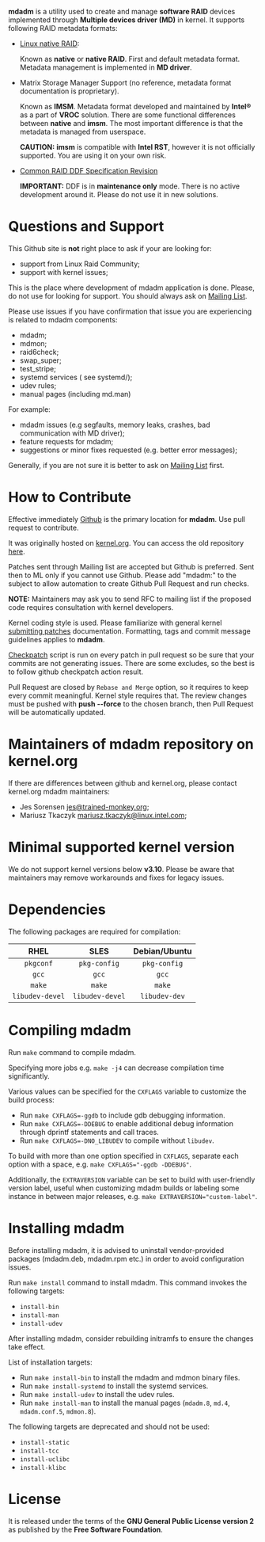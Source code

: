 **mdadm** is a utility used to create and manage **software RAID** devices implemented through
**Multiple devices driver (MD)** in kernel. It supports following RAID metadata formats:

* [Linux native RAID](https://raid.wiki.kernel.org/index.php/RAID_superblock_formats):

  Known as **native** or **native RAID**. First and default metadata format. Metadata management
  is implemented in **MD driver**.

* Matrix Storage Manager Support (no reference, metadata format documentation is proprietary).

  Known as **IMSM**. Metadata format developed and maintained by **Intel®** as a part of **VROC**
  solution. There are some functional differences between **native** and **imsm**. The most
  important difference is that the metadata is managed from userspace.

  **CAUTION:** **imsm** is compatible with **Intel RST**, however it is not officially supported.
  You are using it on your own risk.

* [Common RAID DDF Specification Revision](https://www.snia.org/sites/default/files/SNIA_DDF_Technical_Position_v2.0.pdf)

    **IMPORTANT:** DDF is in **maintenance only** mode. There is no active development around it.
    Please do not use it in new solutions.

# Questions and Support

This Github site is **not** right place to ask if your are looking for:
- support from Linux Raid Community;
- support with kernel issues;

This is the place where development of mdadm application is done. Please, do not use for
looking for support. You should always ask on [Mailing List](https://lore.kernel.org/linux-raid/).

Please use issues if you have confirmation that issue you are experiencing is related to mdadm
components:
- mdadm;
- mdmon;
- raid6check;
- swap_super;
- test_stripe;
- systemd services ( see systemd/);
- udev rules;
- manual pages (including md.man)

For example:
- mdadm issues (e.g segfaults, memory leaks, crashes, bad communication with MD driver);
- feature requests for mdadm;
- suggestions or minor fixes requested (e.g. better error messages);

Generally, if you are not sure it is better to ask on
[Mailing List](https://lore.kernel.org/linux-raid/) first.

# How to Contribute

Effective immediately [Github](https://github.com/md-raid-utilities/mdadm) is the primary
location for **mdadm**. Use pull request to contribute.

It was originally hosted on [kernel.org](https://kernel.org/). You can access the old repository
[here](https://git.kernel.org/pub/scm/utils/mdadm/mdadm.git).

Patches sent through Mailing list are accepted but Github is preferred. Sent then to ML only
if you cannot use Github. Please add "mdadm:" to the subject to allow automation to create Github
Pull Request and run checks.

**NOTE:** Maintainers may ask you to send RFC to mailing list if the proposed code requires
consultation with kernel developers.

Kernel coding style is used. Please familiarize with general kernel
[submitting patches](https://www.kernel.org/doc/html/v4.17/process/submitting-patches.html)
documentation. Formatting, tags and commit message guidelines applies to **mdadm**.

[Checkpatch](https://docs.kernel.org/dev-tools/checkpatch.html) script is run on
every patch in pull request so be sure that your commits are not generating
issues. There are some excludes, so the best is to follow github checkpatch action result.

Pull Request are closed by `Rebase and Merge` option, so it requires to keep every commit
meaningful. Kernel style requires that. The review changes must be pushed with **push --force**
to the chosen branch, then Pull Request will be automatically updated.

# Maintainers of mdadm repository on kernel.org

If there are differences between github and kernel.org, please contact kernel.org mdadm maintainers:

- Jes Sorensen <jes@trained-monkey.org>;
- Mariusz Tkaczyk <mariusz.tkaczyk@linux.intel.com>;

# Minimal supported kernel version

We do not support kernel versions below **v3.10**. Please be aware that maintainers may remove
workarounds and fixes for legacy issues.

# Dependencies

The following packages are required for compilation:

| RHEL | SLES | Debian/Ubuntu |
| :---: | :---: | :---: |
| `pkgconf` | `pkg-config` | `pkg-config` |
| `gcc` | `gcc` | `gcc` |
| `make` | `make` | `make` |
| `libudev-devel` | `libudev-devel` | `libudev-dev` |

# Compiling mdadm

Run `make` command to compile mdadm.

Specifying more jobs e.g. `make -j4` can decrease compilation time significantly.

Various values can be specified for the `CXFLAGS` variable to customize the build process:
- Run `make CXFLAGS=-ggdb` to include gdb debugging information.
- Run `make CXFLAGS=-DDEBUG` to enable additional debug information through dprintf statements
and call traces.
- Run `make CXFLAGS=-DNO_LIBUDEV` to compile without `libudev`.

To build with more than one option specified in `CXFLAGS`, separate each option with a space, e.g.
`make CXFLAGS="-ggdb -DDEBUG"`.

Additionally, the `EXTRAVERSION` variable can be set to build with user-friendly version label,
useful when customizing mdadm builds or labeling some instance in between major releases,
e.g. `make EXTRAVERSION="custom-label"`.

# Installing mdadm

Before installing mdadm, it is advised to uninstall vendor-provided packages (mdadm.deb, mdadm.rpm
etc.) in order to avoid configuration issues.

Run `make install` command to install mdadm. This command invokes the following targets:
- `install-bin`
- `install-man`
- `install-udev`

After installing mdadm, consider rebuilding initramfs to ensure the changes take effect.

List of installation targets:
- Run `make install-bin` to install the mdadm and mdmon binary files.
- Run `make install-systemd` to install the systemd services.
- Run `make install-udev` to install the udev rules.
- Run `make install-man` to install the manual pages (`mdadm.8`, `md.4`, `mdadm.conf.5`,
`mdmon.8`).

The following targets are deprecated and should not be used:
- `install-static`
- `install-tcc`
- `install-uclibc`
- `install-klibc`

# License

It is released under the terms of the **GNU General Public License version 2** as published
by the **Free Software Foundation**.
